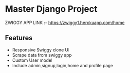 # Master Django Project
  ZWIGGY APP LINK :- https://zwiggy1.herokuapp.com/home

## Features
* Responsive Swiggy clone UI
* Scrape data from swiggy app
* Custom User model
* Include admin,signup,login,home and profile page
